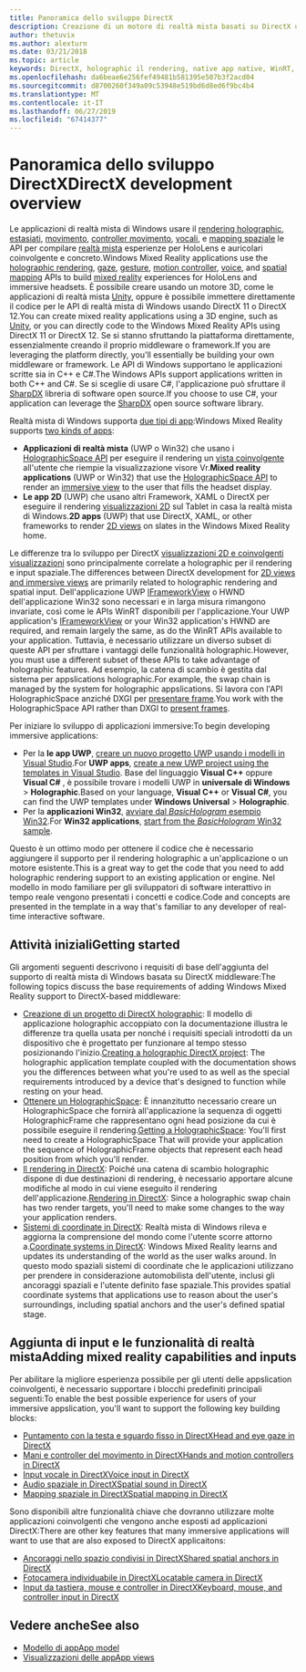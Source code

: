 ```yaml
---
title: Panoramica dello sviluppo DirectX
description: Creazione di un motore di realtà mista basati su DirectX usando direttamente le API di realtà mista di Windows.
author: thetuvix
ms.author: alexturn
ms.date: 03/21/2018
ms.topic: article
keywords: DirectX, holographic il rendering, native app native, WinRT, WinRT app, le API della piattaforma, motore personalizzato, middleware
ms.openlocfilehash: da6beae6e256fef49481b581395e507b3f2acd04
ms.sourcegitcommit: d8700260f349a09c53948e519bd6d8ed6f9bc4b4
ms.translationtype: MT
ms.contentlocale: it-IT
ms.lasthandoff: 06/27/2019
ms.locfileid: "67414377"
---
```

# <a name="directx-development-overview"></a><span data-ttu-id="2d794-104">Panoramica dello sviluppo DirectX</span><span class="sxs-lookup"><span data-stu-id="2d794-104">DirectX development overview</span></span>


<span data-ttu-id="2d794-105">Le applicazioni di realtà mista di Windows usare il [rendering holographic](rendering.md), [estasiati](gaze.md), [movimento](gestures.md), [controller movimento](motion-controllers.md), [vocali](voice-input.md), e [mapping spaziale](spatial-mapping.md) le API per compilare [realtà mista](mixed-reality.md) esperienze per HoloLens e auricolari coinvolgente e concreto.</span><span class="sxs-lookup"><span data-stu-id="2d794-105">Windows Mixed Reality applications use the [holographic rendering](rendering.md), [gaze](gaze.md), [gesture](gestures.md), [motion controller](motion-controllers.md), [voice](voice-input.md), and [spatial mapping](spatial-mapping.md) APIs to build [mixed reality](mixed-reality.md) experiences for HoloLens and immersive headsets.</span></span> <span data-ttu-id="2d794-106">È possibile creare usando un motore 3D, come le applicazioni di realtà mista [Unity](unity-development-overview.md), oppure è possibile immettere direttamente il codice per le API di realtà mista di Windows usando DirectX 11 o DirectX 12.</span><span class="sxs-lookup"><span data-stu-id="2d794-106">You can create mixed reality applications using a 3D engine, such as [Unity](unity-development-overview.md), or you can directly code to the Windows Mixed Reality APIs using DirectX 11 or DirectX 12.</span></span> <span data-ttu-id="2d794-107">Se si stanno sfruttando la piattaforma direttamente, essenzialmente creando il proprio middleware o framework.</span><span class="sxs-lookup"><span data-stu-id="2d794-107">If you are leveraging the platform directly, you'll essentially be building your own middleware or framework.</span></span> <span data-ttu-id="2d794-108">Le API di Windows supportano le applicazioni scritte sia in C++ e C#.</span><span class="sxs-lookup"><span data-stu-id="2d794-108">The Windows APIs support applications written in both C++ and C#.</span></span> <span data-ttu-id="2d794-109">Se si sceglie di usare C#, l'applicazione può sfruttare il [SharpDX](http://sharpdx.org/) libreria di software open source.</span><span class="sxs-lookup"><span data-stu-id="2d794-109">If you choose to use C#, your application can leverage the [SharpDX](http://sharpdx.org/) open source software library.</span></span>


<span data-ttu-id="2d794-110">Realtà mista di Windows supporta [due tipi di app](app-views.md):</span><span class="sxs-lookup"><span data-stu-id="2d794-110">Windows Mixed Reality supports [two kinds of apps](app-views.md):</span></span>
* <span data-ttu-id="2d794-111">**Applicazioni di realtà mista** (UWP o Win32) che usano i [HolographicSpace API](getting-a-holographicspace.md) per eseguire il rendering un [vista coinvolgente](app-views.md) all'utente che riempie la visualizzazione visore Vr.</span><span class="sxs-lookup"><span data-stu-id="2d794-111">**Mixed reality applications** (UWP or Win32) that use the [HolographicSpace API](getting-a-holographicspace.md) to render an [immersive view](app-views.md) to the user that fills the headset display.</span></span>
* <span data-ttu-id="2d794-112">**Le app 2D** (UWP) che usano altri Framework, XAML o DirectX per eseguire il rendering [visualizzazioni 2D](app-views.md#2d-views) sul Tablet in casa la realtà mista di Windows.</span><span class="sxs-lookup"><span data-stu-id="2d794-112">**2D apps** (UWP) that use DirectX, XAML, or other frameworks to render [2D views](app-views.md#2d-views) on slates in the Windows Mixed Reality home.</span></span>


<span data-ttu-id="2d794-113">Le differenze tra lo sviluppo per DirectX [visualizzazioni 2D e coinvolgenti visualizzazioni](app-views.md) sono principalmente correlate a holographic per il rendering e input spaziale.</span><span class="sxs-lookup"><span data-stu-id="2d794-113">The differences between DirectX development for [2D views and immersive views](app-views.md) are primarily related to holographic rendering and spatial input.</span></span> <span data-ttu-id="2d794-114">Dell'applicazione UWP [IFrameworkView](https://msdn.microsoft.com/library/windows/apps/windows.applicationmodel.core.iframeworkview.aspx) o HWND dell'applicazione Win32 sono necessari e in larga misura rimangono invariate, così come le APIs WinRT disponibili per l'applicazione.</span><span class="sxs-lookup"><span data-stu-id="2d794-114">Your UWP application's [IFrameworkView](https://msdn.microsoft.com/library/windows/apps/windows.applicationmodel.core.iframeworkview.aspx) or your Win32 application's HWND are required, and remain largely the same, as do the WinRT APIs available to your application.</span></span> <span data-ttu-id="2d794-115">Tuttavia, è necessario utilizzare un diverso subset di queste API per sfruttare i vantaggi delle funzionalità holographic.</span><span class="sxs-lookup"><span data-stu-id="2d794-115">However, you must use a different subset of these APIs to take advantage of holographic features.</span></span> <span data-ttu-id="2d794-116">Ad esempio, la catena di scambio è gestita dal sistema per appslications holographic.</span><span class="sxs-lookup"><span data-stu-id="2d794-116">For example, the swap chain is managed by the system for holographic appslications.</span></span> <span data-ttu-id="2d794-117">Si lavora con l'API HolographicSpace anziché DXGI per [presentare frame](rendering-in-directx.md).</span><span class="sxs-lookup"><span data-stu-id="2d794-117">You work with the HolographicSpace API rather than DXGI to [present frames](rendering-in-directx.md).</span></span>

<span data-ttu-id="2d794-118">Per iniziare lo sviluppo di applicazioni immersive:</span><span class="sxs-lookup"><span data-stu-id="2d794-118">To begin developing immersive applications:</span></span>
* <span data-ttu-id="2d794-119">Per la **le app UWP**, [creare un nuovo progetto UWP usando i modelli in Visual Studio](creating-a-holographic-directx-project.md).</span><span class="sxs-lookup"><span data-stu-id="2d794-119">For **UWP apps**, [create a new UWP project using the templates in Visual Studio](creating-a-holographic-directx-project.md).</span></span> <span data-ttu-id="2d794-120">Base del linguaggio **Visual C++**  oppure **Visual C#** , è possibile trovare i modelli UWP in **universale di Windows**  >   **Holographic**.</span><span class="sxs-lookup"><span data-stu-id="2d794-120">Based on your language, **Visual C++** or **Visual C#**, you can find the UWP templates under **Windows Universal** > **Holographic**.</span></span>
* <span data-ttu-id="2d794-121">Per la **applicazioni Win32**, [avviare dal *BasicHologram* esempio Win32](creating-a-holographic-directx-project.md#creating-a-win32-project).</span><span class="sxs-lookup"><span data-stu-id="2d794-121">For **Win32 applications**, [start from the *BasicHologram* Win32 sample](creating-a-holographic-directx-project.md#creating-a-win32-project).</span></span>

<span data-ttu-id="2d794-122">Questo è un ottimo modo per ottenere il codice che è necessario aggiungere il supporto per il rendering holographic a un'applicazione o un motore esistente.</span><span class="sxs-lookup"><span data-stu-id="2d794-122">This is a great way to get the code that you need to add holographic rendering support to an existing application or engine.</span></span> <span data-ttu-id="2d794-123">Nel modello in modo familiare per gli sviluppatori di software interattivo in tempo reale vengono presentati i concetti e codice.</span><span class="sxs-lookup"><span data-stu-id="2d794-123">Code and concepts are presented in the template in a way that's familiar to any developer of real-time interactive software.</span></span>


## <a name="getting-started"></a><span data-ttu-id="2d794-124">Attività iniziali</span><span class="sxs-lookup"><span data-stu-id="2d794-124">Getting started</span></span>

<span data-ttu-id="2d794-125">Gli argomenti seguenti descrivono i requisiti di base dell'aggiunta del supporto di realtà mista di Windows basata su DirectX middleware:</span><span class="sxs-lookup"><span data-stu-id="2d794-125">The following topics discuss the base requirements of adding Windows Mixed Reality support to DirectX-based middleware:</span></span>

* <span data-ttu-id="2d794-126">[Creazione di un progetto di DirectX holographic](creating-a-holographic-directx-project.md): Il modello di applicazione holographic accoppiato con la documentazione illustra le differenze tra quella usata per nonché i requisiti speciali introdotti da un dispositivo che è progettato per funzionare al tempo stesso posizionando l'inizio.</span><span class="sxs-lookup"><span data-stu-id="2d794-126">[Creating a holographic DirectX project](creating-a-holographic-directx-project.md): The holographic application template coupled with the documentation shows you the differences between what you're used to as well as the special requirements introduced by a device that's designed to function while resting on your head.</span></span>
* <span data-ttu-id="2d794-127">[Ottenere un HolographicSpace](getting-a-holographicspace.md): È innanzitutto necessario creare un HolographicSpace che fornirà all'applicazione la sequenza di oggetti HolographicFrame che rappresentano ogni head posizione da cui è possibile eseguire il rendering.</span><span class="sxs-lookup"><span data-stu-id="2d794-127">[Getting a HolographicSpace](getting-a-holographicspace.md): You'll first need to create a HolographicSpace That will provide your application the sequence of HolographicFrame objects that represent each head position from which you'll render.</span></span>
* <span data-ttu-id="2d794-128">[Il rendering in DirectX](rendering-in-directx.md): Poiché una catena di scambio holographic dispone di due destinazioni di rendering, è necessario apportare alcune modifiche al modo in cui viene eseguito il rendering dell'applicazione.</span><span class="sxs-lookup"><span data-stu-id="2d794-128">[Rendering in DirectX](rendering-in-directx.md): Since a holographic swap chain has two render targets, you'll need to make some changes to the way your application renders.</span></span>
* <span data-ttu-id="2d794-129">[Sistemi di coordinate in DirectX](coordinate-systems-in-directx.md): Realtà mista di Windows rileva e aggiorna la comprensione del mondo come l'utente scorre attorno a.</span><span class="sxs-lookup"><span data-stu-id="2d794-129">[Coordinate systems in DirectX](coordinate-systems-in-directx.md): Windows Mixed Reality learns and updates its understanding of the world as the user walks around.</span></span> <span data-ttu-id="2d794-130">In questo modo spaziali sistemi di coordinate che le applicazioni utilizzano per prendere in considerazione automobilista dell'utente, inclusi gli ancoraggi spaziali e l'utente definito fase spaziale.</span><span class="sxs-lookup"><span data-stu-id="2d794-130">This provides spatial coordinate systems that applications use to reason about the user's surroundings, including spatial anchors and the user's defined spatial stage.</span></span>

## <a name="adding-mixed-reality-capabilities-and-inputs"></a><span data-ttu-id="2d794-131">Aggiunta di input e le funzionalità di realtà mista</span><span class="sxs-lookup"><span data-stu-id="2d794-131">Adding mixed reality capabilities and inputs</span></span>

<span data-ttu-id="2d794-132">Per abilitare la migliore esperienza possibile per gli utenti delle appslication coinvolgenti, è necessario supportare i blocchi predefiniti principali seguenti:</span><span class="sxs-lookup"><span data-stu-id="2d794-132">To enable the best possible experience for users of your immersive appslication, you'll want to support the following key building blocks:</span></span>

* [<span data-ttu-id="2d794-133">Puntamento con la testa e sguardo fisso in DirectX</span><span class="sxs-lookup"><span data-stu-id="2d794-133">Head and eye gaze in DirectX</span></span>](gaze-in-directx.md)
* [<span data-ttu-id="2d794-134">Mani e controller del movimento in DirectX</span><span class="sxs-lookup"><span data-stu-id="2d794-134">Hands and motion controllers in DirectX</span></span>](hands-and-motion-controllers-in-directx.md)
* [<span data-ttu-id="2d794-135">Input vocale in DirectX</span><span class="sxs-lookup"><span data-stu-id="2d794-135">Voice input in DirectX</span></span>](voice-input-in-directx.md)
* [<span data-ttu-id="2d794-136">Audio spaziale in DirectX</span><span class="sxs-lookup"><span data-stu-id="2d794-136">Spatial sound in DirectX</span></span>](spatial-sound-in-directx.md)
* [<span data-ttu-id="2d794-137">Mapping spaziale in DirectX</span><span class="sxs-lookup"><span data-stu-id="2d794-137">Spatial mapping in DirectX</span></span>](spatial-mapping-in-directx.md)


<span data-ttu-id="2d794-138">Sono disponibili altre funzionalità chiave che dovranno utilizzare molte applicazioni coinvolgenti che vengono anche esposti ad applicazioni DirectX:</span><span class="sxs-lookup"><span data-stu-id="2d794-138">There are other key features that many immersive applications will want to use that are also exposed to DirectX applicaitons:</span></span>

* [<span data-ttu-id="2d794-139">Ancoraggi nello spazio condivisi in DirectX</span><span class="sxs-lookup"><span data-stu-id="2d794-139">Shared spatial anchors in DirectX</span></span>](shared-spatial-anchors-in-directx.md)
* [<span data-ttu-id="2d794-140">Fotocamera individuabile in DirectX</span><span class="sxs-lookup"><span data-stu-id="2d794-140">Locatable camera in DirectX</span></span>](locatable-camera-in-directx.md)
* [<span data-ttu-id="2d794-141">Input da tastiera, mouse e controller in DirectX</span><span class="sxs-lookup"><span data-stu-id="2d794-141">Keyboard, mouse, and controller input in DirectX</span></span>](keyboard,-mouse,-and-controller-input-in-directx.md)

## <a name="see-also"></a><span data-ttu-id="2d794-142">Vedere anche</span><span class="sxs-lookup"><span data-stu-id="2d794-142">See also</span></span>
* [<span data-ttu-id="2d794-143">Modello di app</span><span class="sxs-lookup"><span data-stu-id="2d794-143">App model</span></span>](app-model.md)
* [<span data-ttu-id="2d794-144">Visualizzazioni delle app</span><span class="sxs-lookup"><span data-stu-id="2d794-144">App views</span></span>](app-views.md)
